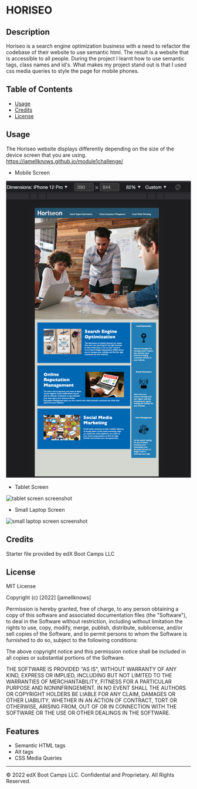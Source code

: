 # HORISEO

## Description 
Horiseo is a search engine optimization business with a need to refactor the codebase of their website to use semantic html. The result is a website that is accessible to all people. During the project I learnt how to use semantic tags, class names and id's. 
What makes my project stand out is that I used css media queries to style the page for mobile phones. 




## Table of Contents 


* [Usage](#usage)
* [Credits](#credits)
* [License](#license)



## Usage 

The Horiseo website displays differently depending on the size of the device screen that you are using.  
https://jamellknows.github.io/module1challenge/


* Mobile Screen

![mobile screen screenshot](/Assets/390px.png)

* Tablet Screen 

![tablet screen screenshot](/Assets/784px.png)

* Small Laptop Screen

![small laptop screen screenshot](/Assets/1200pxtop.png)



## Credits

Starter file provided by edX Boot Camps LLC


## License

MIT License

Copyright (c) [2022] [jamellknows]

Permission is hereby granted, free of charge, to any person obtaining a copy
of this software and associated documentation files (the "Software"), to deal
in the Software without restriction, including without limitation the rights
to use, copy, modify, merge, publish, distribute, sublicense, and/or sell
copies of the Software, and to permit persons to whom the Software is
furnished to do so, subject to the following conditions:

The above copyright notice and this permission notice shall be included in all
copies or substantial portions of the Software.

THE SOFTWARE IS PROVIDED "AS IS", WITHOUT WARRANTY OF ANY KIND, EXPRESS OR
IMPLIED, INCLUDING BUT NOT LIMITED TO THE WARRANTIES OF MERCHANTABILITY,
FITNESS FOR A PARTICULAR PURPOSE AND NONINFRINGEMENT. IN NO EVENT SHALL THE
AUTHORS OR COPYRIGHT HOLDERS BE LIABLE FOR ANY CLAIM, DAMAGES OR OTHER
LIABILITY, WHETHER IN AN ACTION OF CONTRACT, TORT OR OTHERWISE, ARISING FROM,
OUT OF OR IN CONNECTION WITH THE SOFTWARE OR THE USE OR OTHER DEALINGS IN THE
SOFTWARE.





## Features

* Semantic HTML tags
* Alt tags
* CSS Media Queries


---

© 2022 edX Boot Camps LLC. Confidential and Proprietary. All Rights Reserved.
